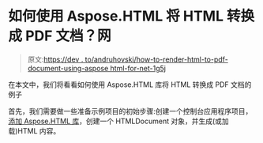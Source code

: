 # 如何使用 Aspose.HTML 将 HTML 转换成 PDF 文档？网

> 原文:[https://dev . to/andruhovski/how-to-render-html-to-pdf-document-using-aspose html-for-net-1g5j](https://dev.to/andruhovski/how-to-render-html-to-pdf-document-using-asposehtml-for-net-1g5j)

在本文中，我们将看看如何使用 Aspose.HTML 库将 HTML 转换成 PDF 文档的例子

首先，我们需要做一些准备示例项目的初始步骤:创建一个控制台应用程序项目，[添加 Aspose.HTML 库](https://docs.aspose.com/display/htmlnet/Installation?lipi=urn%3Ali%3Apage%3Ad_flagship3_pulse_read%3BM0rDF0suQYiXE3wwXCJOAw%3D%3D)，创建一个 HTMLDocument 对象，并生成(或加载)HTML 内容。